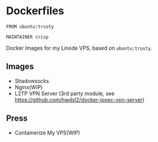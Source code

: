 # Dockerfiles

```
FROM ubuntu:trusty

MAINTAINER crisp
```

Docker Images for my Linode VPS, based on `ubuntu:trusty`.

## Images

* Shadowsocks
* Nginx(WIP)
* L2TP VPN Server (3rd party module, see <https://github.com/hwdsl2/docker-ipsec-vpn-server>)

## Press

* Containerize My VPS(WIP)